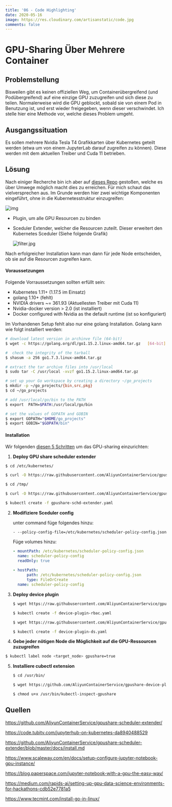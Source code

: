 ```yaml
---
title: '06 - Code Highlighting'
date: 2020-05-16
image: https://res.cloudinary.com/artisanstatic/code.jpg
comments: false
---
```


# GPU-Sharing Über Mehrere Container 



## Problemstellung

Bisweilen gibt es keinen offiziellen Weg, um Containerübergreifend (und Podübergreifend) auf eine einzige GPU zuzugreifen und sich diese zu teilen. Normalerweise wird die GPU geblockt, sobald sie von einem Pod in Benutzung ist, und erst wieder freigegeben, wenn dieser verschwindet. Ich stelle hier eine Methode vor, welche dieses Problem umgeht. 



## Ausgangssituation

Es sollen mehrere Nvidia Tesla T4 Grafikkarten über Kubernetes geteilt werden (etwa um von einem JupyterLab darauf zugreifen zu können). Diese werden mit dem aktuellen Treiber und Cuda 11 betrieben. 



## Lösung

Nach einiger Recherche bin ich aber auf [dieses Repo](https://github.com/AliyunContainerService/gpushare-scheduler-extender/) gestoßen, welche es über Umwege möglich macht dies zu erreichen. Für mich schaut das vielversprechen aus. Im Grunde werden hier zwei wichtige Komponenten eingeführt, ohne in die Kubernetesstruktur einzugreifen: 

![img](https://github.com/AliyunContainerService/gpushare-scheduler-extender/raw/master/docs/designs/arch.jpg)



- Plugin, um alle GPU Resourcen zu binden

- Sceduler Extender, welcher die Resourcen zuteilt.  Dieser erweitert den Kubernetes Sceduler (Siehe folgende Grafik)

  ![filter.jpg](https://github.com/AliyunContainerService/gpushare-scheduler-extender/blob/master/docs/designs/filter.jpg?raw=true)

Nach erfolgreicher Installation kann man dann für jede Node entscheiden, ob sie auf die Resourcen zugreifen kann.

#### Voraussetzungen

Folgende Vorraussetzungen sollten erfüllt sein: 

- Kubernetes 1.11+ (1.17.5 im Einsatz)
- golang 1.10+ (fehlt)
- NVIDIA drivers ~= 361.93 (Aktuellesten Treiber mit Cuda 11)
- Nvidia-docker version > 2.0 (ist installiert)
- Docker configured with Nvidia as the default runtime (ist so konfiguriert)

Im Vorhandenen Setup fehlt also nur eine golang Installation. Golang kann wie folgt installiert werden:

```bash
# download latest version in archinve file (64-bit)
$ wget -c https://golang.org/dl/go1.15.2.linux-amd64.tar.gz   [64-bit]

#  check the integrity of the tarball
$ shasum -a 256 go1.7.3.linux-amd64.tar.gz

# extract the tar archive files into /usr/local
$ sudo tar -C /usr/local -xvzf go1.15.2.linux-amd64.tar.gz

# set up your Go workspace by creating a directory ~/go_projects
$ mkdir -p ~/go_projects/{bin,src,pkg}
$ cd ~/go_projects

# add /usr/local/go/bin to the PATH
$ export  PATH=$PATH:/usr/local/go/bin

# set the values of GOPATH and GOBIN
$ export GOPATH="$HOME/go_projects"
$ export GOBIN="$GOPATH/bin"
```

 

#### Installation

Wir folgenden [diesen 5 Schritten](https://github.com/AliyunContainerService/gpushare-scheduler-extender/blob/master/docs/install.md) um das GPU-sharing einzurichten:

1. **Deploy GPU share scheduler extender**

```bash
$ cd /etc/kubernetes/

$ curl -O https://raw.githubusercontent.com/AliyunContainerService/gpushare-scheduler-extender/master/config/scheduler-policy-config.json

$ cd /tmp/

$ curl -O https://raw.githubusercontent.com/AliyunContainerService/gpushare-scheduler-extender/master/config/gpushare-schd-extender.yaml

$ kubectl create -f gpushare-schd-extender.yaml
```



2. **Modifiziere Sceduler config**

   unter command füge folgendes hinzu:

   ```
   - --policy-config-file=/etc/kubernetes/scheduler-policy-config.json
   ```

   Füge volumes hinzu:

   ```yaml
   - mountPath: /etc/kubernetes/scheduler-policy-config.json
     name: scheduler-policy-config
     readOnly: true
     
   - hostPath:
         path: /etc/kubernetes/scheduler-policy-config.json
         type: FileOrCreate
     name: scheduler-policy-config
   ```

   

3. **Deploy device plugin**

   ```bash
   $ wget https://raw.githubusercontent.com/AliyunContainerService/gpushare-device-plugin/master/device-plugin-rbac.yaml
   
   $ kubectl create -f device-plugin-rbac.yaml
   
   $ wget https://raw.githubusercontent.com/AliyunContainerService/gpushare-device-plugin/master/device-plugin-ds.yaml
   
   $ kubectl create -f device-plugin-ds.yaml
   ```

   

4.  **Gebe jeder nötigen Node die Möglichkeit auf die GPU-Ressourcen  zuzugreifen**

   ```bash
   $ kubectl label node <target_node> gpushare=true
   ```

   

5. **Installiere cubectl extension**

   ```bash
   $ cd /usr/bin/
   
   $ wget https://github.com/AliyunContainerService/gpushare-device-plugin/releases/download/v0.3.0/kubectl-inspect-gpushare
   
   $ chmod u+x /usr/bin/kubectl-inspect-gpushare
   ```

   

## Quellen

https://github.com/AliyunContainerService/gpushare-scheduler-extender/

https://code.tubitv.com/jupyterhub-on-kubernetes-da8940488529

https://github.com/AliyunContainerService/gpushare-scheduler-extender/blob/master/docs/install.md

https://www.scaleway.com/en/docs/setup-configure-jupyter-notebook-gpu-instance/

https://blog.paperspace.com/jupyter-notebook-with-a-gpu-the-easy-way/

https://medium.com/rapids-ai/setting-up-gpu-data-science-environments-for-hackathons-cdb52e7781a5

https://www.tecmint.com/install-go-in-linux/